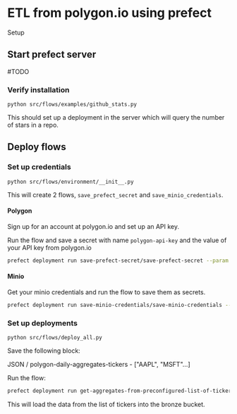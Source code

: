 # ETL from polygon.io using prefect

Setup

## Start prefect server

\#TODO

### Verify installation

`python src/flows/examples/github_stats.py`

This should set up a deployment in the server which will query the number of stars in a repo.

## Deploy flows

### Set up credentials

`python src/flows/environment/__init__.py`

This will create 2 flows, `save_prefect_secret` and `save_minio_credentials`.

#### Polygon

Sign up for an account at polygon.io and set up an API key.

Run the flow and save a secret with name `polygon-api-key` and the value of your API key from polygon.io
```bash
prefect deployment run save-prefect-secret/save-prefect-secret --param secret_name=polygon-api-key --param secret_value=$POLYGON_API_KEY
```


#### Minio

Get your minio credentials and run the flow to save them as secrets.
```bash
prefect deployment run save-minio-credentials/save-minio-credentials --param minio_access_key=$MINIO_ACCESS_KEY --param minio_secret_key=$MINIO_SECRET_KEY --param host=http://localhost:9000
```

### Set up deployments

`python src/flows/deploy_all.py`

Save the following block:

JSON / polygon-daily-aggregates-tickers - ["AAPL", "MSFT"...]

Run the flow:
```bash
prefect deployment run get-aggregates-from-preconfigured-list-of-tickers-raw-to-bronze/daily-aggregates-raw-to-bronze-multiple-tickers
```

This will load the data from the list of tickers into the bronze bucket.